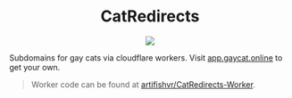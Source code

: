 <h1 align="center">CatRedirects</h1>
<p align="center">
    <img src="https://skillicons.dev/icons?i=vercel,workers,svelte,pnpm" />
</p>

Subdomains for gay cats via cloudflare workers. Visit [app.gaycat.online](https://app.gaycat.online/) to get your own.

> Worker code can be found at [artifishvr/CatRedirects-Worker](https://github.com/artifishvr/CatRedirects-Worker).
